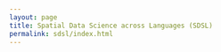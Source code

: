 ```yaml
---
layout: page
title: Spatial Data Science across Languages (SDSL)
permalink: sdsl/index.html
---
```

